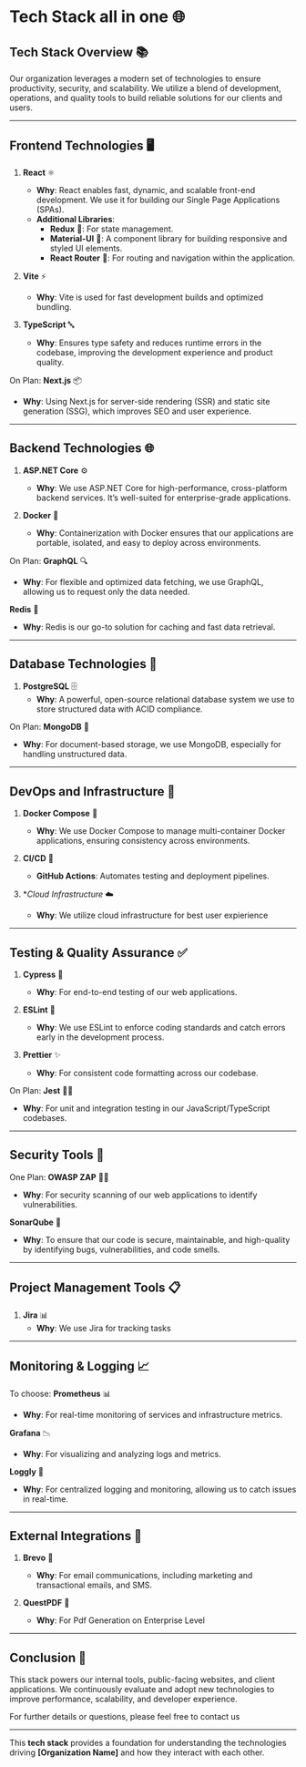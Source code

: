 # Tech Stack all in one 🌐


## **Tech Stack** Overview 📚

Our organization leverages a modern set of technologies to ensure productivity, security, and scalability. We utilize a blend of development, operations, and quality tools to build reliable solutions for our clients and users.

---

## **Frontend Technologies** 🖥️

1. **React** ⚛️
   - **Why**: React enables fast, dynamic, and scalable front-end development. We use it for building our Single Page Applications (SPAs).
   - **Additional Libraries**:
     - **Redux** 🔄: For state management.
     - **Material-UI** 🎨: A component library for building responsive and styled UI elements.
     - **React Router** 🚦: For routing and navigation within the application.
2. **Vite** ⚡
   - **Why**: Vite is used for fast development builds and optimized bundling.

3. **TypeScript** 🔤
   - **Why**: Ensures type safety and reduces runtime errors in the codebase, improving the development experience and product quality.

On Plan:
**Next.js** 📦
   - **Why**: Using Next.js for server-side rendering (SSR) and static site generation (SSG), which improves SEO and user experience.


---

## **Backend Technologies** 🌐

1. **ASP.NET Core** ⚙️
   - **Why**: We use ASP.NET Core for high-performance, cross-platform backend services. It’s well-suited for enterprise-grade applications.

2. **Docker** 🐋
   - **Why**: Containerization with Docker ensures that our applications are portable, isolated, and easy to deploy across environments.

On Plan:
**GraphQL** 🔍
   - **Why**: For flexible and optimized data fetching, we use GraphQL, allowing us to request only the data needed.

**Redis** 🔴
   - **Why**: Redis is our go-to solution for caching and fast data retrieval.

---

## **Database Technologies** 💾

1. **PostgreSQL** 🗄️
   - **Why**: A powerful, open-source relational database system we use to store structured data with ACID compliance.

On Plan: 
**MongoDB** 🐒
   - **Why**: For document-based storage, we use MongoDB, especially for handling unstructured data.

---

## **DevOps and Infrastructure** 🔧

1. **Docker Compose** 🔀
   - **Why**: We use Docker Compose to manage multi-container Docker applications, ensuring consistency across environments.
     
2. **CI/CD** 🚀
   - **GitHub Actions**: Automates testing and deployment pipelines.

4. **Cloud Infrastructure* ☁️
   - **Why**: We utilize cloud infrastructure for best user expierience

---

## **Testing & Quality Assurance** ✅

1. **Cypress** 🧪
   - **Why**: For end-to-end testing of our web applications.

3. **ESLint** 🧐
   - **Why**: We use ESLint to enforce coding standards and catch errors early in the development process.

4. **Prettier** ✨
   - **Why**: For consistent code formatting across our codebase.

On Plan:
**Jest** 🧑‍💻
   - **Why**: For unit and integration testing in our JavaScript/TypeScript codebases.

---

## **Security Tools** 🔐
One Plan:
**OWASP ZAP** 🕵️‍♂️
   - **Why**: For security scanning of our web applications to identify vulnerabilities.

**SonarQube** 🧩
   - **Why**: To ensure that our code is secure, maintainable, and high-quality by identifying bugs, vulnerabilities, and code smells.

---

## **Project Management Tools** 📋

1. **Jira** 📊
   - **Why**: We use Jira for tracking tasks


---

## **Monitoring & Logging** 📈

To choose:
**Prometheus** 📊
   - **Why**: For real-time monitoring of services and infrastructure metrics.

**Grafana** 📉
   - **Why**: For visualizing and analyzing logs and metrics.

**Loggly** 📜
   - **Why**: For centralized logging and monitoring, allowing us to catch issues in real-time.

---

## **External Integrations** 🔗

1. **Brevo** 📧
   - **Why**: For email communications, including marketing and transactional emails, and SMS.

3. **QuestPDF** 📱
   - **Why**: For Pdf Generation on Enterprise Level

---

## **Conclusion** 🎉

This stack powers our internal tools, public-facing websites, and client applications. We continuously evaluate and adopt new technologies to improve performance, scalability, and developer experience.

For further details or questions, please feel free to contact us

---

This **tech stack** provides a foundation for understanding the technologies driving **[Organization Name]** and how they interact with each other.
